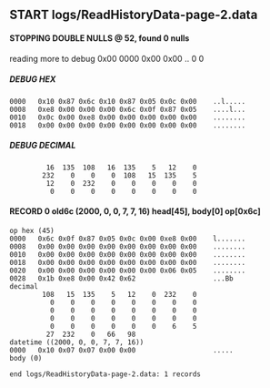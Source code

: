 ## START logs/ReadHistoryData-page-2.data
#### STOPPING DOUBLE NULLS @ 52, found 0 nulls
reading more to debug 0x00
    0000   0x00 0x00                                  ..
              0    0
##### DEBUG HEX
    0000   0x10 0x87 0x6c 0x10 0x87 0x05 0x0c 0x00    ..l.....
    0008   0xe8 0x00 0x00 0x00 0x6c 0x0f 0x87 0x05    ....l...
    0010   0x0c 0x00 0xe8 0x00 0x00 0x00 0x00 0x00    ........
    0018   0x00 0x00 0x00 0x00 0x00 0x00 0x00 0x00    ........
##### DEBUG DECIMAL
             16  135  108   16  135    5   12    0
            232    0    0    0  108   15  135    5
             12    0  232    0    0    0    0    0
              0    0    0    0    0    0    0    0
#### RECORD 0 old6c (2000, 0, 0, 7, 7, 16) head[45], body[0] op[0x6c]

    op hex (45)
    0000   0x6c 0x0f 0x87 0x05 0x0c 0x00 0xe8 0x00    l.......
    0008   0x00 0x00 0x00 0x00 0x00 0x00 0x00 0x00    ........
    0010   0x00 0x00 0x00 0x00 0x00 0x00 0x00 0x00    ........
    0018   0x00 0x00 0x00 0x00 0x00 0x00 0x00 0x00    ........
    0020   0x00 0x00 0x00 0x00 0x00 0x00 0x06 0x05    ........
    0028   0x1b 0xe8 0x00 0x42 0x62                   ...Bb
    decimal
            108   15  135    5   12    0  232    0
              0    0    0    0    0    0    0    0
              0    0    0    0    0    0    0    0
              0    0    0    0    0    0    0    0
              0    0    0    0    0    0    6    5
             27  232    0   66   98
    datetime ((2000, 0, 0, 7, 7, 16))
    0000   0x10 0x07 0x07 0x00 0x00                   .....
    body (0)

`end logs/ReadHistoryData-page-2.data: 1 records`
